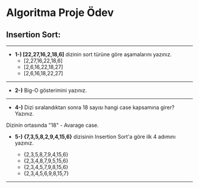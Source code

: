 # Algoritma Proje Ödev

## Insertion Sort:

---
* **1-) [22,27,16,2,18,6]** dizinin sort türüne göre aşamalarını yazınız.
    * [2,27,16,22,18,6]
    * [2,6,16,22,18,27]
    * [2,6,16,18,22,27]
---
* **2-)** Big-O gösterimini yazınız. 
---
* **4-)** Dizi sıralandıktan sonra 18 sayısı hangi case kapsamına girer? Yazınız.

Dizinin ortasında "18" - Avarage case.
* **5-) {7,3,5,8,2,9,4,15,6}** dizisinin Insertion Sort'a göre ilk 4 adımını yazınız.

    * {2,3,5,8,7,9,4,15,6}
    * {2,3,4,8,7,9,5,15,6}
    * {2,3,4,5,7,9,8,15,6}
    * {2,3,4,5,6,9,8,15,7}
---
